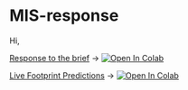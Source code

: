 # MIS-response

Hi,

<a href="https://colab.research.google.com/github/fraserlkennedy/MIS-response/blob/main/Response-to-MIS-task-notebook_22.11.2023.ipynb">Response to the brief</a>  &rarr; <a target="_blank" href="https://colab.research.google.com/github/fraserlkennedy/MIS-response/blob/main/Response-to-MIS-task-notebook_22.11.2023.ipynb">
  <img src="https://colab.research.google.com/assets/colab-badge.svg" alt="Open In Colab"/>

<a href="https://colab.research.google.com/github/fraserlkennedy/MIS-response/blob/main/Live-Huggingface-model-prediction.ipynb">Live Footprint Predictions</a> &rarr; <a target="_blank" href="https://colab.research.google.com/github/fraserlkennedy/MIS-response/blob/main/Live-Huggingface-model-prediction.ipynb">
  <img src="https://colab.research.google.com/assets/colab-badge.svg" alt="Open In Colab"/>

